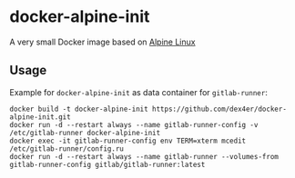 # docker-alpine-init

A very small Docker image based on [Alpine Linux](https://github.com/gliderlabs/docker-alpine)

## Usage

Example for `docker-alpine-init` as data container for `gitlab-runner`:

```
docker build -t docker-alpine-init https://github.com/dex4er/docker-alpine-init.git
docker run -d --restart always --name gitlab-runner-config -v /etc/gitlab-runner docker-alpine-init
docker exec -it gitlab-runner-config env TERM=xterm mcedit /etc/gitlab-runner/config.ru
docker run -d --restart always --name gitlab-runner --volumes-from gitlab-runner-config gitlab/gitlab-runner:latest
```
